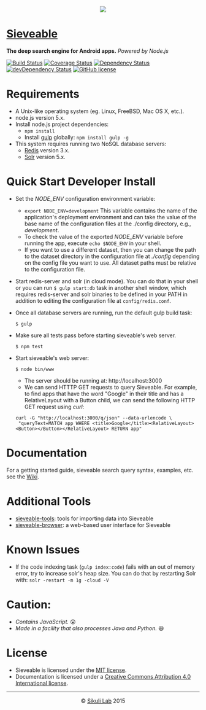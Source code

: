 <p align="center">
  <a href="http://sieveable.io">
    <img src="http://sieveable.io/images/sieveable.png">
  </a>
</p>

# [Sieveable](http://sieveable.io)
**The deep search engine for Android apps.** *Powered by Node.js*

[![Build Status](https://travis-ci.org/sikuli/sieveable.svg?branch=master)](http://travis-ci.org/sikuli/sieveable) [![Coverage Status](https://coveralls.io/repos/sikuli/sieveable/badge.svg)](https://coveralls.io/r/sikuli/sieveable) [![Dependency Status](https://david-dm.org/sikuli/sieveable.svg)](https://david-dm.org/sikuli/sieveable) [![devDependency Status](https://david-dm.org/sikuli/sieveable/dev-status.svg)](https://david-dm.org/sikuli/sieveable#info=devDependencies)
[![GitHub license](https://img.shields.io/github/license/mashape/apistatus.svg)](https://github.com/sikuli/sieveable)


# Requirements
- A Unix-like operating system (eg. Linux, FreeBSD, Mac OS X, etc.).
- node.js version 5.x.
- Install node.js project dependencies:
  - `npm install`
  - Install [gulp]('http://gulpjs.com/') globally: `npm install gulp -g`
- This system requires running two NoSQL database servers:
  - [Redis]('http://redis.io/') version 3.x.
  - [Solr]('http://lucene.apache.org/solr/') version 5.x.

# Quick Start Developer Install

- Set the *NODE_ENV* configuration environment variable:
  -  `export NODE_ENV=development` This variable contains the name of the application's deployment environment and can take the value of the base name of the configuration files at the ./config directory, e.g., _development_.
  - To check the value of the exported *NODE_ENV* variable before running the app, execute `echo $NODE_ENV` in your shell.
  - If you want to use a different dataset, then you can change the path to the dataset directory in the configuration file at *./config* depending on the config file you want to use. All dataset paths must be relative to the configuration file.
- Start redis-server and solr (in cloud mode). You can do that in your shell or you can run ``` $ gulp start:db ``` task in another shell window, which requires redis-server and solr binaries to be defined in your PATH in addition to editing the configuration file at ```config/redis.conf```.
- Once all database servers are running, run the default gulp build task:

  ```shell
  $ gulp
  ```
- Make sure all tests pass before starting sieveable's web server.

  ```shell
  $ npm test
  ```
- Start sieveable's web server:

  ```shell
  $ node bin/www
  ```
  - The server should be running at: http://localhost:3000
  - We can send HTTTP GET requests to query Sieveable. For example, to find apps that have the word "Google" in their title and has a RelativeLayout with a Button child, we can send the following HTTP GET request using *curl*:

  ```shell
  curl -G "http://localhost:3000/q/json" --data-urlencode \
   "queryText=MATCH app WHERE <title>Google</title><RelativeLayout><Button></Button></RelativeLayout> RETURN app"
  ```

# Documentation
For a getting started guide, sieveable search query syntax, examples, etc. see the [Wiki](https://github.com/sikuli/sieveable/wiki).

# Additional Tools
- [sieveable-tools](https://github.com/sieveable/sieveable-browser): tools for importing data into Sieveable
- [sieveable-browser](https://github.com/sieveable/sieveable-tools): a web-based user interface for Sieveable

# Known Issues
- If the code indexing task (```gulp index:code```) fails with an out of memory error, try to increase solr's heap size. You can do that by restarting Solr with: ```solr -restart -m 1g -cloud -V ```

# Caution:
- *Contains JavaScript.* :astonished:
- *Made in a facility that also processes Java and Python.*  :smiley:

# License
- Sieveable is licensed under the [MIT license]((./LICENSE)).
- Documentation is licensed under a [Creative Commons Attribution 4.0 International license](https://creativecommons.org/licenses/by/4.0/).

***

<p align="center"> &copy; <a href="http://lab.sikuli.org">Sikuli Lab</a> 2015</p>
